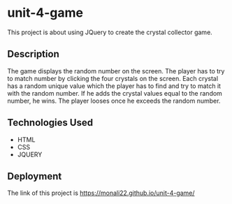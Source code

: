 # unit-4-game
This project is about using JQuery to create the crystal collector game.

## Description
The game displays the random number on the screen. The player has to try to match 
number by clicking the four crystals on the screen. Each crystal has a random 
unique value which the player has to find and try to match it with the random 
number. If he adds the crystal values equal to the random number, he wins. The 
player looses once he exceeds the random number.

## Technologies Used
* HTML
* CSS
* JQUERY

## Deployment
The link of this project is https://monali22.github.io/unit-4-game/